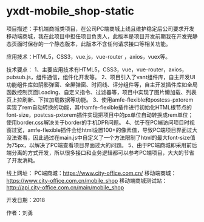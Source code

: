 # yxdt-mobile_shop-static
项目描述：手机端商城类项目，在公司PC端商城上线且维护稳定后公司要求开发移动端商城，我在此项目中担任项目负责人，此版本是项目开发前期我在开发完静态页面时保存的一个静态版本，此版本不含任何请求接口等相关功能。

应用技术：HTML5，CSS3，vue.js，vue-router ，axios，vuex等。

技术要点：
1、主要应用技术有HTML5，CSS3，vue，vue-router，axios，pubsub.js，组件通信，组件化开发等。
2、项目引入了vant组件库，自主开发UI功能组件库如阴影弹窗、全屏弹窗、时间线、评分组件等，自主开发插件库如全局函数控制页面Loading、自定义指令、过滤器等，项目中实现了图片懒加载、列表页上拉刷新、下拉加载数据等功能。
3、使用amfe-flexible和postcss-pxtorem实现了rem自动转换的功能，其中amfe-flexible插件进行初始化HTML根节点的font-size，postcss-pxtorem插件实现把项目中的px单位自动转换成rem单位；使用border.css解决关于border的手机DPR问题。
4、优于在PC端访问项目时视窗过宽，amfe-flexible插件会给html设置100+的像素值，导致PC端项目界面过大没法查看，因此通过在main.js中自定义了一个方法限制了html的最大font-size值为75px，以解决了PC端查看项目界面过大的问题。
5、由于PC端商城即采用前后端分离的方式开发，所以很多接口和业务逻辑都可以参考PC端项目，大大的节省了开发消耗。

线上网址：
  PC端商城：https://www.city-office.com.cn/
  移动端商城：https://www.city-office.com.cn/mobile_shop
  移动端商城测试站：http://api.city-office.com.cn/main/mobile_shop

开发日期：2018

作者：刘勇
